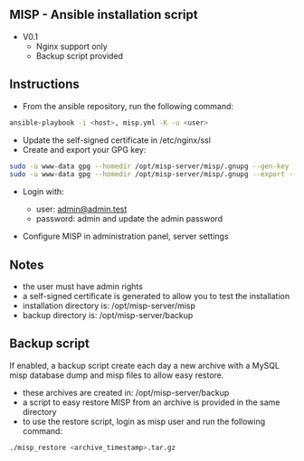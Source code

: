MISP - Ansible installation script
----------------------------------------

- V0.1
  * Nginx support only
  * Backup script provided

Instructions
----------------------------------------
- From the ansible repository, run the following command:

```bash
ansible-playbook -i <host>, misp.yml -K -u <user>
```

- Update the self-signed certificate in /etc/nginx/ssl
- Create and export your GPG key:

```bash
sudo -u www-data gpg --homedir /opt/misp-server/misp/.gnupg --gen-key
sudo -u www-data gpg --homedir /opt/misp-server/misp/.gnupg --export --armor YOUR-EMAIL > /opt/misp-server/misp/app/webroot/gpg.asc
```

- Login with:
  * user: admin@admin.test
  * password: admin
and update the admin password

- Configure MISP in administration panel, server settings

Notes
----------------------------------------
- the user must have admin rights
- a self-signed certificate is generated to allow you to test the installation
- installation directory is: /opt/misp-server/misp
- backup directory is: /opt/misp-server/backup

Backup script
----------------------------------------
If enabled, a backup script create each day a new archive with a MySQL misp database dump and misp files to allow easy restore.
- these archives are created in: /opt/misp-server/backup
- a script to easy restore MISP from an archive is provided in the same directory
- to use the restore script, login as misp user and run the following command:

```bash
./misp_restore <archive_timestamp>.tar.gz
```

